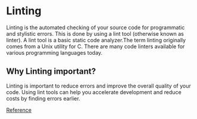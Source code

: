 # **Linting**
Linting is the automated checking of your source code for programmatic and stylistic errors. This is done by using a lint tool (otherwise known as linter). A lint tool is a basic static code analyzer.The term linting originally comes from a Unix utility for C. There are many code linters available for various programming languages today.
## Why Linting important?
Linting is important to reduce errors and improve the overall quality of your code. Using lint tools can help you accelerate development and reduce costs by finding errors earlier.

[Reference](https://www.perforce.com/blog/qac/what-lint-code-and-what-linting-and-why-linting-important)